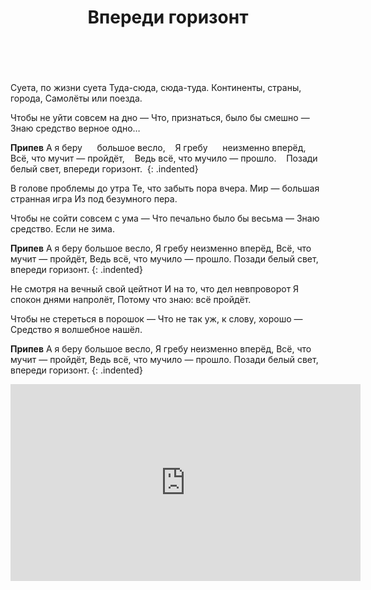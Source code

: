 ﻿---
layout: lyrics
title: Впереди горизонт
description: Суета, по жизни суета, туда-сюда, сюда-туда...
---

<span class="Dm7"></span>&nbsp;

Суета, по ж<span class="Em"></span>изни сует<span class="Am7"></span>а
Туда-сюд<span class="Fmaj7"></span>а, сюда-туд<span class="Dm7"></span>а.
Континенты, стр<span class="Em"></span>аны, город<span class="Am7"></span>а,
Самолёты <span class="Fmaj7"></span>или поезд<span class="Dm7"></span>а.

Чтобы не уйт<span class="Em"></span>и совсем на дн<span class="Am7"></span>о —
Что, признаться, б<span class="Fmaj7"></span>ыло бы смешн<span class="Dm7"></span>о —
Знаю средство в<span class="Em"></span>ерное одн<span class="Am7"></span>о…

**Припев**
А я бер<span class="Dm7"></span>у&nbsp;&nbsp;&nbsp;&nbsp;<span class="Em"></span>&nbsp; большое весл<span class="Am7"></span>о,&nbsp;&nbsp;<span class="C"></span>&nbsp;
Я греб<span class="Dm7"></span>у&nbsp;&nbsp;&nbsp;&nbsp;<span class="Em"></span>&nbsp; неизменно впер<span class="Am7"></span>ёд,
Всё, что мучит — пройд<span class="Dm7"></span>ёт,&nbsp;&nbsp;<span class="G"></span>&nbsp;
Ведь всё, что м<span class="C"></span>учил<span class="Em"></span>о — прошл<span class="A5"></span>о.&nbsp;&nbsp;<span class="Dm7"></span>&nbsp;
Позади белый св<span class="Em"></span>ет, впереди гориз<span class="Am"></span>онт.<span class="Dm7"></span>&nbsp;
{: .indented}

В голове проблемы до утра
Те, что забыть пора вчера.
Мир — большая странная игра
Из под безумного пера.

Чтобы не сойти совсем с ума —
Что печально было бы весьма —
Знаю средство. Если не зима.

**Припев**
А я беру большое весло,
Я гребу неизменно вперёд,
Всё, что мучит — пройдёт,
Ведь всё, что мучило — прошло.
Позади белый свет, впереди горизонт.
{: .indented}

Не смотря на вечный свой цейтнот
И на то, что дел невпроворот
Я спокон днями напролёт,
Потому что знаю: всё пройдёт.

Чтобы не стереться в порошок —
Что не так уж, к слову, хорошо —
Средство я волшебное нашёл.

**Припев**
А я беру большое весло,
Я гребу неизменно вперёд,
Всё, что мучит — пройдёт,
Ведь всё, что мучило — прошло.
Позади белый свет, впереди горизонт.
{: .indented}

<div class="video-wrapper">
  <iframe width="560" height="315" src="https://www.youtube.com/embed/EfUYjo0Rezk" frameborder="0" allow="accelerometer; autoplay; encrypted-media; gyroscope; picture-in-picture" allowfullscreen></iframe>
</div>
